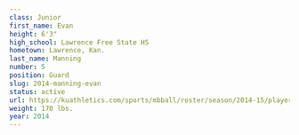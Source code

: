 ```yaml
---
class: Junior
first_name: Evan
height: 6'3"
high_school: Lawrence Free State HS
hometown: Lawrence, Kan.
last_name: Manning
number: 5
position: Guard
slug: 2014-manning-evan
status: active
url: https://kuathletics.com/sports/mbball/roster/season/2014-15/player/evan-manning/
weight: 170 lbs.
year: 2014
---
```

